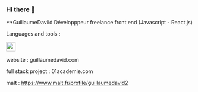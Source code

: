 ### Hi there 👋


**GuillaumeDaviid Développpeur freelance front end (Javascript - React.js)

Languages and tools : 

<img src="https://cdn.jsdelivr.net/gh/devicons/devicon/icons/git/git-plain-wordmark.svg" width="25px"/>

website : guillaumedavid.com

full stack project : 01academie.com

malt : https://www.malt.fr/profile/guillaumedavid2
